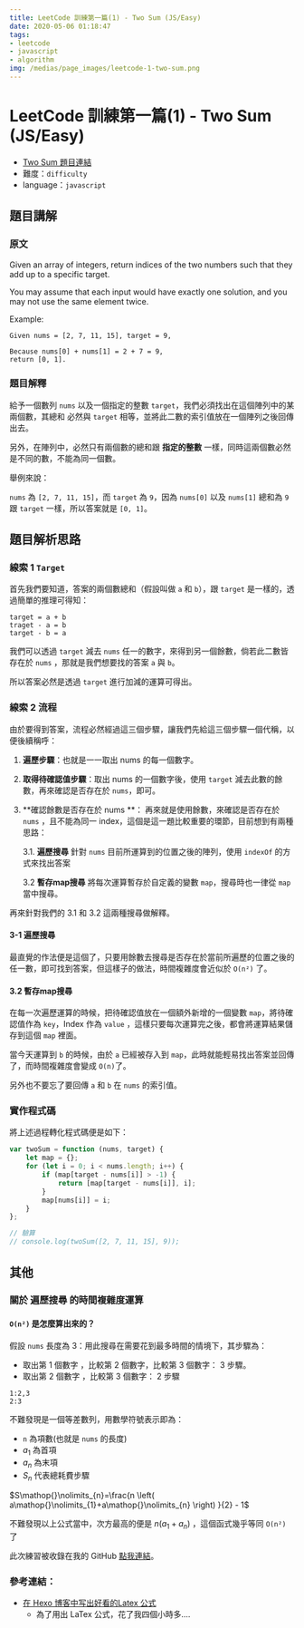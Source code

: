 ```yaml
---
title: LeetCode 訓練第一篇(1) - Two Sum (JS/Easy)
date: 2020-05-06 01:18:47
tags:
- leetcode
- javascript
- algorithm
img: /medias/page_images/leetcode-1-two-sum.png
---
```

# LeetCode 訓練第一篇(1) - Two Sum (JS/Easy)

* [Two Sum 題目連結](https://leetcode.com/problems/two-sum/)
* 難度：`difficulty`
* language：`javascript`

## 題目講解


### 原文

Given an array of integers, return indices of the two numbers such that they add up to a specific target.

You may assume that each input would have exactly one solution, and you may not use the same element twice.

Example:

```
Given nums = [2, 7, 11, 15], target = 9,

Because nums[0] + nums[1] = 2 + 7 = 9,
return [0, 1].
```

### 題目解釋

給予一個數列 `nums` 以及一個指定的整數 `target`，我們必須找出在這個陣列中的某兩個數，其總和 必然與 `target` 相等，並將此二數的索引值放在一個陣列之後回傳出去。

另外，在陣列中，必然只有兩個數的總和跟 **指定的整數** 一樣，同時這兩個數必然是不同的數，不能為同一個數。

舉例來說：

`nums` 為 `[2, 7, 11, 15]`，而 `target` 為 `9`，因為 `nums[0]` 以及 `nums[1]` 總和為 `9` 跟 `target` 一樣，所以答案就是 `[0, 1]`。


## 題目解析思路

### 線索 1 `Target` 
首先我們要知道，答案的兩個數總和（假設叫做 `a` 和 `b`），跟 `target` 是一樣的，透過簡單的推理可得知：

```
target = a + b
traget - a = b 
target - b = a 
```

我們可以透過 `target` 減去 `nums` 任一的數字，來得到另一個餘數，倘若此二數皆存在於 `nums` ，那就是我們想要找的答案 `a` 與 `b`。

所以答案必然是透過 `target` 進行加減的運算可得出。

### 線索 2 流程
由於要得到答案，流程必然經過這三個步驟，讓我們先給這三個步驟一個代稱，以便後續稱呼：

1. **遍歷步驟**：也就是一一取出 nums 的每一個數字。
2. **取得待確認值步驟**：取出 nums 的一個數字後，使用 `target` 減去此數的餘數，再來確認是否存在於 `nums`，即可。
3. **確認餘數是否存在於 nums **： 再來就是使用餘數，來確認是否存在於 `nums` ，且不能為同一 index，這個是這一題比較重要的環節，目前想到有兩種思路：
    
    3.1. **遍歷搜尋**  針對 `nums` 目前所運算到的位置之後的陣列，使用 `indexOf` 的方式來找出答案
    
    3.2 **暫存map搜尋** 將每次運算暫存於自定義的變數 `map`，搜尋時也一律從 `map` 當中搜尋。

再來針對我們的 3.1 和 3.2 這兩種搜尋做解釋。

#### 3-1 遍歷搜尋
最直覺的作法便是這個了，只要用餘數去搜尋是否存在於當前所遍歷的位置之後的任一數，即可找到答案，但這樣子的做法，時間複雜度會近似於 `O(n²)` 了。

#### 3.2 暫存map搜尋

在每一次遍歷運算的時候，把待確認值放在一個額外新增的一個變數 `map`，將待確認值作為 `key`，Index 作為 `value` ，這樣只要每次運算完之後，都會將運算結果儲存到這個 `map` 裡面。

當今天運算到 `b` 的時候，由於 `a` 已經被存入到 `map`，此時就能輕易找出答案並回傳了，而時間複雜度會變成 `O(n)`了。


另外也不要忘了要回傳 `a` 和 `b` 在 `nums` 的索引值。

### 實作程式碼

將上述過程轉化程式碼便是如下：

```javascript
var twoSum = function (nums, target) {
    let map = {};
    for (let i = 0; i < nums.length; i++) {
        if (map[target - nums[i]] > -1) {
            return [map[target - nums[i]], i];
        }
        map[nums[i]] = i;
    }
};

// 驗算
// console.log(twoSum([2, 7, 11, 15], 9));
```

## 其他

### 關於 遍歷搜尋 的時間複雜度運算

#### `O(n²)` 是怎麼算出來的？



假設 `nums` 長度為 3：用此搜尋在需要花到最多時間的情境下，其步驟為：

* 取出第 1 個數字 ，比較第 2 個數字，比較第 3 個數字： 3 步驟。
* 取出第 2 個數字 ，比較第 3 個數字： 2 步驟

```
1:2,3
2:3
```

不難發現是一個等差數列，用數學符號表示即為：

* `n` 為項數(也就是 `nums` 的長度)
* $a\mathop{}\nolimits_{1}$ 為首項
* $a\mathop{}\nolimits_{n}$ 為末項
* $S\mathop{}\nolimits_{n}$ 代表總耗費步驟

$S\mathop{}\nolimits_{n}=\frac{n \left( a\mathop{}\nolimits_{1}+a\mathop{}\nolimits_{n} \right) }{2} - 1$

不難發現以上公式當中，次方最高的便是 $n \left( a\mathop{}\nolimits_{1}+a\mathop{}\nolimits_{n} \right)$ ，這個函式幾乎等同 `O(n²)` 了


此次練習被收錄在我的 GitHub [點我連結]()。 

### 參考連結：

* [在 Hexo 博客中写出好看的Latex 公式](https://zhuanlan.zhihu.com/p/105986034)
    * 為了用出 LaTex 公式，花了我四個小時多....



